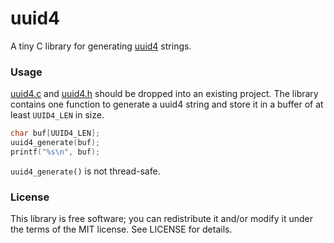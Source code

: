 # uuid4
A tiny C library for generating [uuid4](http://www.ietf.org/rfc/rfc4122.txt)
strings.

### Usage
[uuid4.c](src/uuid4.c?raw=1) and [uuid4.h](src/uuid4.h?raw=1) should be dropped
into an existing project. The library contains one function to generate a uuid4
string and store it in a buffer of at least `UUID4_LEN` in size.

```c
char buf[UUID4_LEN];
uuid4_generate(buf);
printf("%s\n", buf);
```

`uuid4_generate()` is not thread-safe.

### License
This library is free software; you can redistribute it and/or modify it under
the terms of the MIT license. See LICENSE for details.
